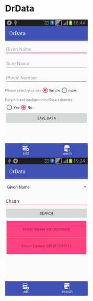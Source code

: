 # DrData
<img src="screenshots/device-2017-09-12-190150.png" height="450" align="left">
<img src="screenshots/device-2017-09-12-191641.png" height="450" align="center">

